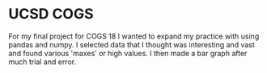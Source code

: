 # UCSD COGS
For my final project for COGS 18 I wanted to expand my practice with using pandas and numpy. I selected data 
that I thought was interesting and vast and found various 'maxes' or high values. I then made a bar graph 
after much trial and error.
